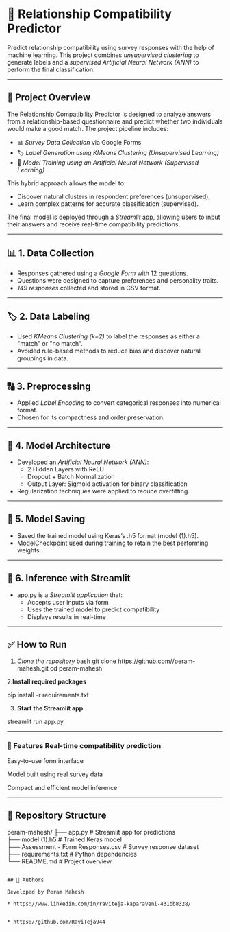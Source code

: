 # :sparkling_heart: Relationship Compatibility Predictor

Predict relationship compatibility using survey responses with the help of machine learning. This project combines *unsupervised clustering* to generate labels and a *supervised Artificial Neural Network (ANN)* to perform the final classification.

---

## :pushpin: Project Overview

The Relationship Compatibility Predictor is designed to analyze answers from a relationship-based questionnaire and predict whether two individuals would make a good match. The project pipeline includes:

- :bar_chart: *Survey Data Collection* via Google Forms
- :label: *Label Generation using KMeans Clustering (Unsupervised Learning)*
- :brain: *Model Training using an Artificial Neural Network (Supervised Learning)*

This hybrid approach allows the model to:
- Discover natural clusters in respondent preferences (unsupervised),
- Learn complex patterns for accurate classification (supervised).

The final model is deployed through a *Streamlit* app, allowing users to input their answers and receive real-time compatibility predictions.


---



## :bar_chart: 1. Data Collection

- Responses gathered using a *Google Form* with 12 questions.
- Questions were designed to capture preferences and personality traits.
- *149 responses* collected and stored in CSV format.

---

## :label: 2. Data Labeling

- Used *KMeans Clustering (k=2)* to label the responses as either a "match" or "no match".
- Avoided rule-based methods to reduce bias and discover natural groupings in data.

---

## :capital_abcd: 3. Preprocessing

- Applied *Label Encoding* to convert categorical responses into numerical format.
- Chosen for its compactness and order preservation.

---

## :brain: 4. Model Architecture

- Developed an *Artificial Neural Network (ANN)*:
  - 2 Hidden Layers with ReLU
  - Dropout + Batch Normalization
  - Output Layer: Sigmoid activation for binary classification
- Regularization techniques were applied to reduce overfitting.

---

## :floppy_disk: 5. Model Saving

- Saved the trained model using Keras’s .h5 format (model (1).h5).
- ModelCheckpoint used during training to retain the best performing weights.

---

## :test_tube: 6. Inference with Streamlit

- app.py is a *Streamlit application* that:
  - Accepts user inputs via form
  - Uses the trained model to predict compatibility
  - Displays results in real-time

---

## :white_check_mark: How to Run

1. *Clone the repository*
   bash
   git clone https://github.com/<your-username>/peram-mahesh.git
   cd peram-mahesh
   
2.**Install required packages**


pip install -r requirements.txt


3. **Start the Streamlit app**

streamlit run app.py

---


### 🚀 Features Real-time compatibility prediction

Easy-to-use form interface

Model built using real survey data

Compact and efficient model inference


---


## 📁 Repository Structure


peram-mahesh/
├── app.py                         # Streamlit app for predictions  
├── model (1).h5                   # Trained Keras model  
├── Assessment - Form Responses.csv  # Survey response dataset  
├── requirements.txt              # Python dependencies  
└── README.md                     # Project overview
```

## 👥 Authors

Developed by Peram Mahesh

* https://www.linkedin.com/in/raviteja-kaparaveni-431bb8328/


* https://github.com/RaviTeja944
